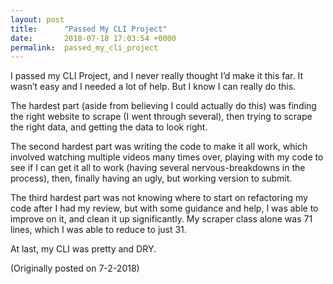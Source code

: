 ```yaml
---
layout: post
title:      "Passed My CLI Project"
date:       2018-07-18 17:03:54 +0000
permalink:  passed_my_cli_project
---
```



I passed my CLI Project, and I never really thought I’d make it this far.  It wasn’t easy and I needed a lot of help.  But I know I can really do this.

The hardest part (aside from believing I could actually do this) was finding the right website to scrape (I went through several), then trying to scrape the right data, and getting the data to look right.

The second hardest part was writing the code to make it all work, which involved watching multiple videos many times over, playing with my code to see if I can get it all to work (having several nervous-breakdowns in the process), then, finally having an ugly, but working version to submit.

The third hardest part was not knowing where to start on refactoring my code after I had my review, but with some guidance and help, I was able to improve on it, and clean it up significantly. My scraper class alone was 71 lines, which I was able to reduce to just 31.

At last, my CLI was pretty and DRY.

(Originally posted on 7-2-2018)
